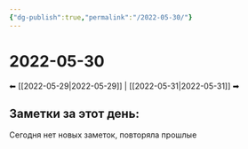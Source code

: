 ```yaml
---
{"dg-publish":true,"permalink":"/2022-05-30/"}
---
```


# 2022-05-30
⬅ [[2022-05-29\|2022-05-29]] | [[2022-05-31\|2022-05-31]] ➡
## Заметки за этот день:
Сегодня нет новых заметок, повторяла прошлые